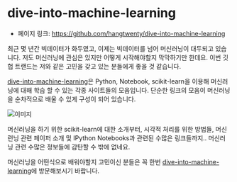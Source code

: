 # dive-into-machine-learning

- 페이지 링크: https://github.com/hangtwenty/dive-into-machine-learning

최근 몇 년간 빅데이터가 화두였고, 이제는 빅데이터를 넘어 머신러닝이 대두되고 있습니다.  저도 머신러닝에 관심은 있지만 어떻게 시작해야할지 막막하기만 한데요. 이번 깃헙 트랜드는  저와 같은 고민을 갖고 있는 분들에게 좋을 것 같습니다.

[dive-into-machine-learning](http://hangtwenty.github.io/dive-into-machine-learning/)은 Python, Notebook, scikit-learn을 이용해 머신러닝에 대해 학습 할 수 있는 각종 사이트들의 모음입니다. 단순한 링크의 모음이 머신러닝을 순차적으로 배울 수 있게 구성이 되어 있습니다.

![이미지](http://i.imgur.com/j5fiTBv.gif)

머신러닝을 하기 위한 scikit-learn에 대한 소개부터, 시각적 처리를 위한 방법들, 머신런닝 관련 페이퍼 소개 및 IPython Notebooks과 관련된 수많은 링크들까지.. 머신러닝 관련 수많은 정보들에 감탄할 수 밖에 없네요.

머신러닝을 어떤식으로 배워야할지 고민이신 분들은 꼭 한번 [dive-into-machine-learning](http://hangtwenty.github.io/dive-into-machine-learning/)에 방문해보시기 바랍니다.
